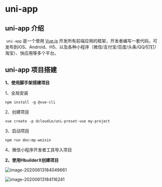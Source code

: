 # uni-app

## uni-app 介绍

​		`uni-app` 是一个使用 [Vue.js](https://vuejs.org/) 开发所有前端应用的框架，开发者编写一套代码，可发布到iOS、Android、H5、以及各种小程序（微信/支付宝/百度/头条/QQ/钉钉/淘宝）、快应用等多个平台。

## uni-app 项目搭建

**1、使用脚手架搭建项目**

1、全局安装

```shell
npm install -g @vue-cli
```

2、创建项目

```shell
vue create -p dcloudio/uni-preset-vue my-project
```

3、启动项目

```shell
npm run dev:mp-weixin
```

4、微信小程序开发者工具导入项目



**2、使用HbuilderX创建项目**

![image-20200613184049661](http://club.codehuan.cn/images/image-20200613184049661.png)

![image-20200613184116241](http://club.codehuan.cn/images/image-20200613184116241.png)